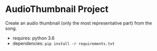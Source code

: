 # AudioThumbnail Project
Create an audio thumbnail (only the most representative part) from the song. 

- requires: python 3.6
- dependencies: ```pip install -r requirements.txt```
